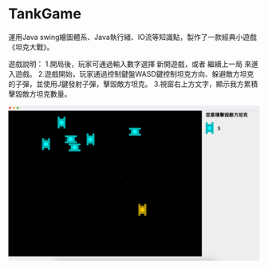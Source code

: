 # TankGame
運用Java swing繪圖體系、Java執行緒、IO流等知識點，製作了一款經典小遊戲《坦克大戰》。

遊戲說明：
1.開局後，玩家可通過輸入數字選擇 新開遊戲，或者 繼續上一局 來進入遊戲。
2.遊戲開始，玩家通過控制鍵盤WASD鍵控制坦克方向、躲避敵方坦克的子彈，並使用J鍵發射子彈，擊毀敵方坦克。
3.視窗右上方文字，顯示我方累積擊毀敵方坦克數量。

![image](https://github.com/imSurei/TankGame/blob/main/pics/tankgame.png)
